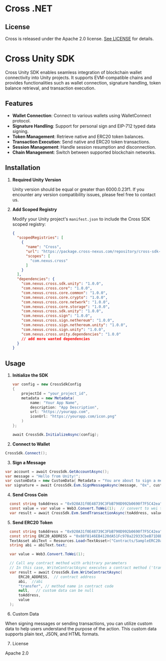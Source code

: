 # Cross .NET

## License

Cross is released under the Apache 2.0 license. [See LICENSE](/LICENSE) for details.

# Cross Unity SDK

Cross Unity SDK enables seamless integration of blockchain wallet connectivity into Unity projects. It supports EVM-compatible chains and provides functionalities such as wallet connection, signature handling, token balance retrieval, and transaction execution.

## Features

- **Wallet Connection**: Connect to various wallets using WalletConnect protocol.
- **Signature Handling**: Support for personal sign and EIP-712 typed data signing.
- **Token Management**: Retrieve native and ERC20 token balances.
- **Transaction Execution**: Send native and ERC20 token transactions.
- **Session Management**: Handle session resumption and disconnection.
- **Chain Management**: Switch between supported blockchain networks.

## Installation

1. **Required Unity Version**

   Unity version should be equal or greater than 6000.0.23f1. If you encounter any version compatibility issues, please feel free to contact us.​

3. **Add Scoped Registry**

   Modify your Unity project's `manifest.json` to include the Cross SDK scoped registry:

   ```json
   {
     "scopedRegistries": [
       {
         "name": "Cross",
         "url": "https://package.cross-nexus.com/repository/cross-sdk-unity/",
         "scopes": [
           "com.nexus.cross"
         ]
       }
     ],
     "dependencies": {
       "com.nexus.cross.sdk.unity": "1.0.0",
       "com.nexus.cross.core": "1.0.0",
       "com.nexus.cross.core.common": "1.0.0",
       "com.nexus.cross.core.crypto": "1.0.0",
       "com.nexus.cross.core.network": "1.0.0",
       "com.nexus.cross.core.storage": "1.0.0",
       "com.nexus.cross.sdk.unity": "1.0.0",
       "com.nexus.cross.sign": "1.0.0",
       "com.nexus.cross.sign.nethereum": "1.0.0",
       "com.nexus.cross.sign.nethereum.unity": "1.0.0",
       "com.nexus.cross.sign.unity": "1.0.0",
       "com.nexus.cross.unity.dependencies": "1.0.0"
       // add more wanted dependencies
     }
   }

## Usage

1. **Initialize the SDK**

   ```csharp
   var config = new CrossSdkConfig
   {
       projectId = "your_project_id",
       metadata = new Metadata(
           name: "Your App Name",
           description: "App Description",
           url: "https://yourapp.com",
           iconUrl: "https://yourapp.com/icon.png"
       )
   };

   await CrossSdk.InitializeAsync(config);
   ```

2. **Connect to Wallet**

  ```csharp
  CrossSdk.Connect();
  ```

3. **Sign a Message**

  ```csharp
  var account = await CrossSdk.GetAccountAsync();
  var message = "Hello from Unity!";
  var customData = new CustomData{ Metadata = "You are about to sign a message. This is plain text type custom data." }
  var signature = await CrossSdk.Evm.SignMessageAsync(message, "0x", customData);   // use 0x for 2nd parameter in case of address is undefined
  ```

4. **Send Cross Coin**

  ```csharp
    const string toAddress = "0x920A31f0E48739C3FbB790D992b0690f7F5C42ea";  // receipient address
    const value = var value = Web3.Convert.ToWei(1);  // convert to wei to send 1 cross
    var result = await CrossSdk.Evm.SendTransactionAsync(toAddress, value, null, null); // data or custom data can be null
  ```

5. **Send ERC20 Token**

  ```csharp
    const string toAddress = "0x920A31f0E48739C3FbB790D992b0690f7F5C42ea";  // receipient address
    const string ERC20_ADDRESS = "0x88f8146EB4120dA51Fc978a22933CbeB71D8Bde6";  // ERC20 token contract address
    TextAsset abiText = Resources.Load<TextAsset>("Contracts/SampleERC20abi");  // JSON formatted abi for the token contract file
    string abi = abiText.text;

    var value = Web3.Convert.ToWei(1);

    // Call any contract method with arbitrary parameters
    // In this case, WriteContractAsync executes a contract method ('transfer') with custom data and parameters
    var result = await CrossSdk.Evm.WriteContractAsync(
        ERC20_ADDRESS,  // contract address
        abi,  //abi
        "transfer", // method name in contract code
        null,   // custom data can be null
        toAddress,
        value
    );
  ```

6. Custom Data

  When signing messages or sending transactions, you can utilize custom data to help users understand the purpose of the action. This custom data supports plain text, JSON, and HTML formats.​

7. License

  Apache 2.0
